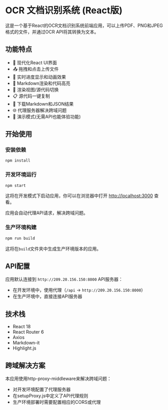 # OCR 文档识别系统 (React版)

这是一个基于React的OCR文档识别系统前端应用，可以上传PDF、PNG和JPEG格式的文件，并通过OCR API将其转换为文本。

## 功能特点

- 💎 现代化React UI界面
- 📤 拖拽和点击上传文件
- 🔄 实时进度显示和动画效果
- 📝 Markdown渲染和代码高亮
- 🔄 渲染视图/源代码切换
- 📋 源代码一键复制
- 💾 下载Markdown和JSON结果
- 🌐 代理服务器解决跨域问题
- 🚀 演示模式(无需API也能体验功能)

## 开始使用

### 安装依赖

```bash
npm install
```

### 开发环境运行

```bash
npm start
```

这将在开发模式下启动应用，你可以在浏览器中打开 [http://localhost:3000](http://localhost:3000) 查看。

应用会自动代理API请求，解决跨域问题。

### 生产环境构建

```bash
npm run build
```

这将在`build`文件夹中生成生产环境版本的应用。

## API配置

应用默认连接到 `http://209.20.156.150:8000` API服务器：

- 在开发环境中，使用代理（`/api` → `http://209.20.156.150:8000`）
- 在生产环境中，直接连接API服务器

## 技术栈

- React 18
- React Router 6
- Axios
- Markdown-it
- Highlight.js

## 跨域解决方案

本应用使用http-proxy-middleware来解决跨域问题：

- 对开发环境配置了代理服务器
- 在setupProxy.js中定义了API代理规则
- 生产环境部署时需要配置相应的CORS或代理
